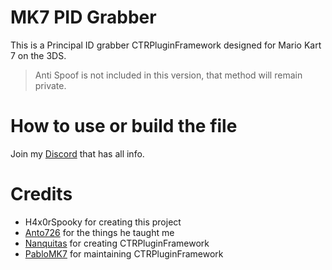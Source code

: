 # MK7 PID Grabber
This is a Principal ID grabber CTRPluginFramework designed for Mario Kart 7 on the 3DS.

> Anti Spoof is not included in this version, that method will remain private.

# How to use or build the file
Join my [Discord](https://discord.gg/8Gv4SY3A) that has all info.

# Credits

- H4x0rSpooky for creating this project
- [Anto726](https://github.com/Anto726) for the things he taught me
- [Nanquitas](https://github.com/Nanquitas) for creating CTRPluginFramework
- [PabloMK7](https://github.com/PabloMK7) for maintaining CTRPluginFramework
